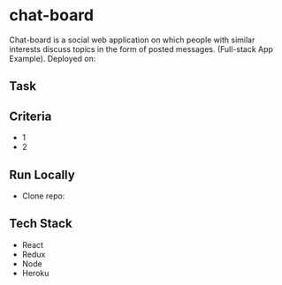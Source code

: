 # chat-board
Chat-board is a social web application on which people with similar interests discuss topics in the form of posted messages. (Full-stack App Example). Deployed on:

## Task

## Criteria
  * 1
  * 2
  
 ## Run Locally
 * Clone repo:
 
 ## Tech Stack
 * React
 * Redux
 * Node
 * Heroku
